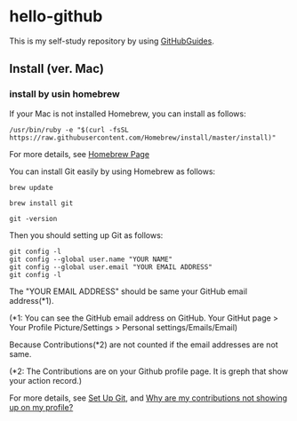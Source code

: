 # hello-github

This is my self-study repository by using [GitHubGuides](https://guides.github.com/).

## Install (ver. Mac)

### install by usin homebrew

If your Mac is not installed Homebrew, you can install as follows:

```
/usr/bin/ruby -e "$(curl -fsSL https://raw.githubusercontent.com/Homebrew/install/master/install)"

```
For more details, see [Homebrew Page](http://brew.sh/index.html)


You can install Git easily by using Homebrew as follows:

```
brew update

brew install git

git -version
```

Then you should setting up Git as follows:
```
git config -l
git config --global user.name "YOUR NAME"
git config --global user.email "YOUR EMAIL ADDRESS"
git config -l
```

The "YOUR EMAIL ADDRESS" should be same your GitHub email address(*1).

(*1: You can see the GitHub email address on GitHub. Your GitHut page > Your Profile Picture/Settings > Personal settings/Emails/Email)

Because Contributions(*2) are not counted if the email addresses are not same. 

(*2: The Contributions are on your Github profile page. It is greph that show your action record.)

For more details, see [Set Up Git](https://help.github.com/articles/set-up-git/), and [Why are my contributions not showing up on my profile?](https://help.github.com/articles/why-are-my-contributions-not-showing-up-on-my-profile/)


